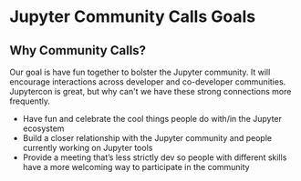 # Jupyter Community Calls Goals

## Why Community Calls?
Our goal is have fun together to bolster the Jupyter community. It will encourage interactions across developer and co-developer communities. Jupytercon is great, but why can't we have these strong connections more frequently.

- Have fun and celebrate the cool things people do with/in the Jupyter ecosystem
- Build a closer relationship with the Jupyter community and people currently working on Jupyter tools
- Provide a meeting that’s less strictly dev so people with different skills have a more welcoming way to participate in the community